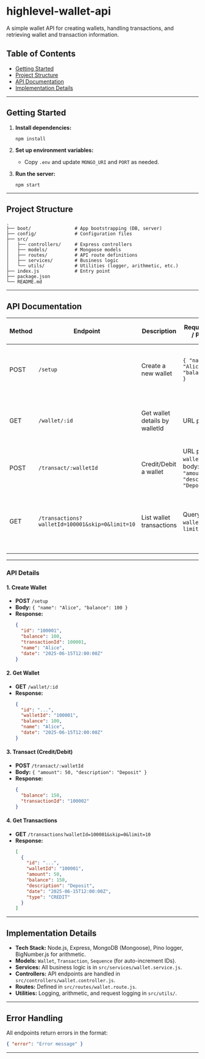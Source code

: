 # highlevel-wallet-api

A simple wallet API for creating wallets, handling transactions, and retrieving wallet and transaction information.

## Table of Contents

- [Getting Started](#getting-started)
- [Project Structure](#project-structure)
- [API Documentation](#api-documentation)
- [Implementation Details](#implementation-details)

---

## Getting Started

1. **Install dependencies:**
   ```
   npm install
   ```

2. **Set up environment variables:**
   - Copy `.env` and update `MONGO_URI` and `PORT` as needed.

3. **Run the server:**
   ```
   npm start
   ```

---

## Project Structure

```
.
├── boot/                # App bootstrapping (DB, server)
├── config/              # Configuration files
├── src/
│   ├── controllers/     # Express controllers
│   ├── models/          # Mongoose models
│   ├── routes/          # API route definitions
│   ├── services/        # Business logic
│   └── utils/           # Utilities (logger, arithmetic, etc.)
├── index.js             # Entry point
├── package.json
└── README.md
```

---

## API Documentation

| Method | Endpoint                   | Description                        | Request Body / Params                | Success Response Example | Error Response Example |
|--------|----------------------------|------------------------------------|--------------------------------------|-------------------------|-----------------------|
| POST   | `/setup`                   | Create a new wallet                | `{ "name": "Alice", "balance": 100 }`| `{ "id": "100001", "balance": 100, "transactionId": 100001, "name": "Alice", "date": "2025-06-15T12:00:00Z" }` | `{ "error": "..." }` |
| GET    | `/wallet/:id`              | Get wallet details by walletId     | URL param: `id`                      | `{ "id": "...", "walletId": "100001", "balance": 100, "name": "Alice", "date": "2025-06-15T12:00:00Z" }` | `{ "error": "Wallet not found" }` |
| POST   | `/transact/:walletId`      | Credit/Debit a wallet              | URL param: `walletId`, body: `{ "amount": 50, "description": "Deposit" }` | `{ "balance": 150, "transactionId": "100002" }` | `{ "error": "Insufficient balance" }` |
| GET    | `/transactions?walletId=100001&skip=0&limit=10` | List wallet transactions | Query: `walletId`, `skip`, `limit`   | `[ { "id": "...", "walletId": "100001", "amount": 50, "balance": 150, "description": "Deposit", "date": "...", "type": "CREDIT" }, ... ]` | `{ "error": "No transactions found for this wallet" }` |

---

### API Details

#### 1. Create Wallet

- **POST** `/setup`
- **Body:** `{ "name": "Alice", "balance": 100 }`
- **Response:**
  ```json
  {
    "id": "100001",
    "balance": 100,
    "transactionId": 100001,
    "name": "Alice",
    "date": "2025-06-15T12:00:00Z"
  }
  ```

#### 2. Get Wallet

- **GET** `/wallet/:id`
- **Response:**
  ```json
  {
    "id": "...",
    "walletId": "100001",
    "balance": 100,
    "name": "Alice",
    "date": "2025-06-15T12:00:00Z"
  }
  ```

#### 3. Transact (Credit/Debit)

- **POST** `/transact/:walletId`
- **Body:** `{ "amount": 50, "description": "Deposit" }`
- **Response:**
  ```json
  {
    "balance": 150,
    "transactionId": "100002"
  }
  ```

#### 4. Get Transactions

- **GET** `/transactions?walletId=100001&skip=0&limit=10`
- **Response:**
  ```json
  [
    {
      "id": "...",
      "walletId": "100001",
      "amount": 50,
      "balance": 150,
      "description": "Deposit",
      "date": "2025-06-15T12:00:00Z",
      "type": "CREDIT"
    }
  ]
  ```

---

## Implementation Details

- **Tech Stack:** Node.js, Express, MongoDB (Mongoose), Pino logger, BigNumber.js for arithmetic.
- **Models:** `Wallet`, `Transaction`, `Sequence` (for auto-increment IDs).
- **Services:** All business logic is in `src/services/wallet.service.js`.
- **Controllers:** API endpoints are handled in `src/controllers/wallet.controller.js`.
- **Routes:** Defined in `src/routes/wallet.route.js`.
- **Utilities:** Logging, arithmetic, and request logging in `src/utils/`.

---

## Error Handling

All endpoints return errors in the format:
```json
{ "error": "Error message" }
```

---